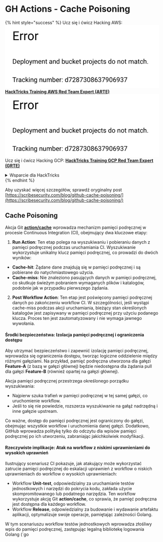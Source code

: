 # GH Actions - Cache Poisoning

{% hint style="success" %}
Ucz się i ćwicz Hacking AWS:<img src="../../../.gitbook/assets/image (1) (1).png" alt="" data-size="line">[**HackTricks Training AWS Red Team Expert (ARTE)**](https://training.hacktricks.xyz/courses/arte)<img src="../../../.gitbook/assets/image (1) (1).png" alt="" data-size="line">\
Ucz się i ćwicz Hacking GCP: <img src="../../../.gitbook/assets/image (2).png" alt="" data-size="line">[**HackTricks Training GCP Red Team Expert (GRTE)**<img src="../../../.gitbook/assets/image (2).png" alt="" data-size="line">](https://training.hacktricks.xyz/courses/grte)

<details>

<summary>Wsparcie dla HackTricks</summary>

* Sprawdź [**plany subskrypcyjne**](https://github.com/sponsors/carlospolop)!
* **Dołącz do** 💬 [**grupy Discord**](https://discord.gg/hRep4RUj7f) lub [**grupy telegram**](https://t.me/peass) lub **śledź** nas na **Twitterze** 🐦 [**@hacktricks\_live**](https://twitter.com/hacktricks\_live)**.**
* **Podziel się sztuczkami hackingowymi, przesyłając PR-y do** [**HackTricks**](https://github.com/carlospolop/hacktricks) i [**HackTricks Cloud**](https://github.com/carlospolop/hacktricks-cloud) repozytoriów github.

</details>
{% endhint %}

Aby uzyskać więcej szczegółów, sprawdź oryginalny post [https://scribesecurity.com/blog/github-cache-poisoning/](https://scribesecurity.com/blog/github-cache-poisoning/)

## Cache Poisoning

Akcja Git [**action/cache**](https://github.com/actions/cache) wprowadza mechanizm pamięci podręcznej w procesie Continuous Integration (CI), obejmujący dwa kluczowe etapy:

1. **Run Action**: Ten etap polega na wyszukiwaniu i pobieraniu danych z pamięci podręcznej podczas uruchamiania CI. Wyszukiwanie wykorzystuje unikalny klucz pamięci podręcznej, co prowadzi do dwóch wyników:
* **Cache-hit**: Żądane dane znajdują się w pamięci podręcznej i są pobierane do natychmiastowego użycia.
* **Cache-miss**: Nie znaleziono pasujących danych w pamięci podręcznej, co skutkuje świeżym pobraniem wymaganych plików i katalogów, podobnie jak w przypadku pierwszego żądania.
2. **Post Workflow Action**: Ten etap jest poświęcony pamięci podręcznej danych po zakończeniu workflow CI. W szczególności, jeśli wystąpi cache-miss podczas akcji uruchamiania, bieżący stan określonych katalogów jest zapisywany w pamięci podręcznej przy użyciu podanego klucza. Proces ten jest zautomatyzowany i nie wymaga jawnego wywołania.

#### Środki bezpieczeństwa: Izolacja pamięci podręcznej i ograniczenia dostępu

Aby utrzymać bezpieczeństwo i zapewnić izolację pamięci podręcznej, wprowadza się ograniczenia dostępu, tworząc logiczne oddzielenie między różnymi gałęziami. Na przykład, pamięć podręczna utworzona dla gałęzi **Feature-A** (z bazą w gałęzi głównej) będzie niedostępna dla żądania pull dla gałęzi **Feature-B** (również opartej na gałęzi głównej).

Akcja pamięci podręcznej przestrzega określonego porządku wyszukiwania:

* Najpierw szuka trafień w pamięci podręcznej w tej samej gałęzi, co uruchomienie workflow.
* Jeśli to się nie powiedzie, rozszerza wyszukiwanie na gałąź nadrzędną i inne gałęzie upstream.

Co ważne, dostęp do pamięci podręcznej jest ograniczony do gałęzi, obejmując wszystkie workflow i uruchomienia danej gałęzi. Dodatkowo, GitHub wprowadza politykę tylko do odczytu dla wpisów pamięci podręcznej po ich utworzeniu, zabraniając jakichkolwiek modyfikacji.

#### Rzeczywiste implikacje: Atak na workflow z niskimi uprawnieniami do wysokich uprawnień

Ilustrujący scenariusz CI pokazuje, jak atakujący może wykorzystać zatrucie pamięci podręcznej do eskalacji uprawnień z workflow o niskich uprawnieniach do workflow o wysokich uprawnieniach:

* Workflow **Unit-test**, odpowiedzialny za uruchamianie testów jednostkowych i narzędzi do pokrycia kodu, zakłada użycie skompromitowanego lub podatnego narzędzia. Ten workflow wykorzystuje akcję Git **action/cache**, co sprawia, że pamięć podręczna jest dostępna dla każdego workflow.
* Workflow **Release**, odpowiedzialny za budowanie i wydawanie artefaktu aplikacji, optymalizuje swoje operacje, pamiętając zależności Golang.

W tym scenariuszu workflow testów jednostkowych wprowadza złośliwy wpis do pamięci podręcznej, zastępując legalną bibliotekę logowania Golang (\`go
